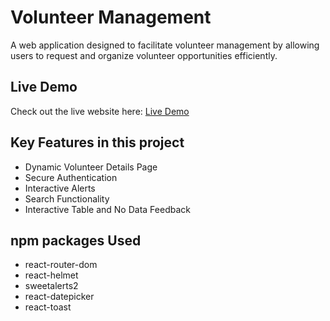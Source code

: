 
# Volunteer Management

A web application designed to facilitate volunteer management by allowing users to request and organize volunteer opportunities efficiently.


## Live Demo
Check out the live website here: [Live Demo](https://volunteer-management-a448a.web.app/)



## Key Features in this project

- Dynamic Volunteer Details Page
- Secure Authentication
- Interactive Alerts
- Search Functionality
- Interactive Table and No Data Feedback

## npm packages Used

- react-router-dom
- react-helmet
- sweetalerts2
- react-datepicker
- react-toast
